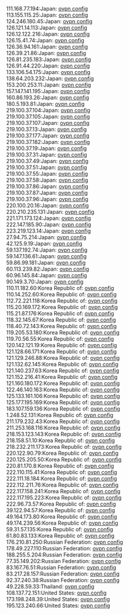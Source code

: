 111.168.77.194:Japan: [ovpn config](vpn/111_168_77_194.ovpn)  
113.155.115.25:Japan: [ovpn config](vpn/113_155_115_25.ovpn)  
124.246.180.45:Japan: [ovpn config](vpn/124_246_180_45.ovpn)  
126.121.14.113:Japan: [ovpn config](vpn/126_121_14_113.ovpn)  
126.12.122.216:Japan: [ovpn config](vpn/126_12_122_216.ovpn)  
126.15.41.74:Japan: [ovpn config](vpn/126_15_41_74.ovpn)  
126.36.94.161:Japan: [ovpn config](vpn/126_36_94_161.ovpn)  
126.39.21.86:Japan: [ovpn config](vpn/126_39_21_86.ovpn)  
126.81.235.183:Japan: [ovpn config](vpn/126_81_235_183.ovpn)  
126.91.44.220:Japan: [ovpn config](vpn/126_91_44_220.ovpn)  
133.106.54.175:Japan: [ovpn config](vpn/133_106_54_175.ovpn)  
138.64.203.232:Japan: [ovpn config](vpn/138_64_203_232.ovpn)  
153.200.253.11:Japan: [ovpn config](vpn/153_200_253_11.ovpn)  
157.147.141.195:Japan: [ovpn config](vpn/157_147_141_195.ovpn)  
160.86.193.26:Japan: [ovpn config](vpn/160_86_193_26.ovpn)  
180.5.193.81:Japan: [ovpn config](vpn/180_5_193_81.ovpn)  
219.100.37.104:Japan: [ovpn config](vpn/219_100_37_104.ovpn)  
219.100.37.105:Japan: [ovpn config](vpn/219_100_37_105.ovpn)  
219.100.37.107:Japan: [ovpn config](vpn/219_100_37_107.ovpn)  
219.100.37.13:Japan: [ovpn config](vpn/219_100_37_13.ovpn)  
219.100.37.177:Japan: [ovpn config](vpn/219_100_37_177.ovpn)  
219.100.37.182:Japan: [ovpn config](vpn/219_100_37_182.ovpn)  
219.100.37.19:Japan: [ovpn config](vpn/219_100_37_19.ovpn)  
219.100.37.31:Japan: [ovpn config](vpn/219_100_37_31.ovpn)  
219.100.37.49:Japan: [ovpn config](vpn/219_100_37_49.ovpn)  
219.100.37.51:Japan: [ovpn config](vpn/219_100_37_51.ovpn)  
219.100.37.55:Japan: [ovpn config](vpn/219_100_37_55.ovpn)  
219.100.37.58:Japan: [ovpn config](vpn/219_100_37_58.ovpn)  
219.100.37.86:Japan: [ovpn config](vpn/219_100_37_86.ovpn)  
219.100.37.87:Japan: [ovpn config](vpn/219_100_37_87.ovpn)  
219.100.37.96:Japan: [ovpn config](vpn/219_100_37_96.ovpn)  
220.100.20.16:Japan: [ovpn config](vpn/220_100_20_16.ovpn)  
220.210.235.131:Japan: [ovpn config](vpn/220_210_235_131.ovpn)  
221.171.173.124:Japan: [ovpn config](vpn/221_171_173_124.ovpn)  
222.147.185.90:Japan: [ovpn config](vpn/222_147_185_90.ovpn)  
223.219.123.14:Japan: [ovpn config](vpn/223_219_123_14.ovpn)  
27.94.75.214:Japan: [ovpn config](vpn/27_94_75_214.ovpn)  
42.125.9.19:Japan: [ovpn config](vpn/42_125_9_19.ovpn)  
59.137.192.74:Japan: [ovpn config](vpn/59_137_192_74.ovpn)  
59.147.136.61:Japan: [ovpn config](vpn/59_147_136_61.ovpn)  
59.86.99.181:Japan: [ovpn config](vpn/59_86_99_181.ovpn)  
60.113.239.82:Japan: [ovpn config](vpn/60_113_239_82.ovpn)  
60.96.145.84:Japan: [ovpn config](vpn/60_96_145_84.ovpn)  
90.149.3.70:Japan: [ovpn config](vpn/90_149_3_70.ovpn)  
110.11.182.60:Korea Republic of: [ovpn config](vpn/110_11_182_60.ovpn)  
110.14.252.60:Korea Republic of: [ovpn config](vpn/110_14_252_60.ovpn)  
112.72.221.118:Korea Republic of: [ovpn config](vpn/112_72_221_118.ovpn)  
115.20.169.172:Korea Republic of: [ovpn config](vpn/115_20_169_172.ovpn)  
115.21.87.176:Korea Republic of: [ovpn config](vpn/115_21_87_176.ovpn)  
118.32.145.67:Korea Republic of: [ovpn config](vpn/118_32_145_67.ovpn)  
118.40.72.143:Korea Republic of: [ovpn config](vpn/118_40_72_143.ovpn)  
119.205.53.180:Korea Republic of: [ovpn config](vpn/119_205_53_180.ovpn)  
119.70.56.55:Korea Republic of: [ovpn config](vpn/119_70_56_55.ovpn)  
120.142.121.19:Korea Republic of: [ovpn config](vpn/120_142_121_19.ovpn)  
121.128.66.171:Korea Republic of: [ovpn config](vpn/121_128_66_171.ovpn)  
121.129.246.88:Korea Republic of: [ovpn config](vpn/121_129_246_88.ovpn)  
121.132.62.145:Korea Republic of: [ovpn config](vpn/121_132_62_145.ovpn)  
121.140.237.63:Korea Republic of: [ovpn config](vpn/121_140_237_63.ovpn)  
121.152.216.41:Korea Republic of: [ovpn config](vpn/121_152_216_41.ovpn)  
121.160.180.172:Korea Republic of: [ovpn config](vpn/121_160_180_172.ovpn)  
122.46.140.163:Korea Republic of: [ovpn config](vpn/122_46_140_163.ovpn)  
125.133.161.106:Korea Republic of: [ovpn config](vpn/125_133_161_106.ovpn)  
125.177.195.169:Korea Republic of: [ovpn config](vpn/125_177_195_169.ovpn)  
183.107.159.136:Korea Republic of: [ovpn config](vpn/183_107_159_136.ovpn)  
1.248.52.131:Korea Republic of: [ovpn config](vpn/1_248_52_131.ovpn)  
211.179.232.43:Korea Republic of: [ovpn config](vpn/211_179_232_43.ovpn)  
211.253.168.116:Korea Republic of: [ovpn config](vpn/211_253_168_116.ovpn)  
218.153.123.143:Korea Republic of: [ovpn config](vpn/218_153_123_143.ovpn)  
218.158.51.10:Korea Republic of: [ovpn config](vpn/218_158_51_10.ovpn)  
218.232.211.173:Korea Republic of: [ovpn config](vpn/218_232_211_173.ovpn)  
220.122.90.79:Korea Republic of: [ovpn config](vpn/220_122_90_79.ovpn)  
220.125.205.50:Korea Republic of: [ovpn config](vpn/220_125_205_50.ovpn)  
220.81.170.8:Korea Republic of: [ovpn config](vpn/220_81_170_8.ovpn)  
222.110.115.41:Korea Republic of: [ovpn config](vpn/222_110_115_41.ovpn)  
222.111.18.184:Korea Republic of: [ovpn config](vpn/222_111_18_184.ovpn)  
222.112.211.76:Korea Republic of: [ovpn config](vpn/222_112_211_76.ovpn)  
222.117.158.241:Korea Republic of: [ovpn config](vpn/222_117_158_241.ovpn)  
222.117.195.223:Korea Republic of: [ovpn config](vpn/222_117_195_223.ovpn)  
222.96.73.57:Korea Republic of: [ovpn config](vpn/222_96_73_57.ovpn)  
39.122.94.57:Korea Republic of: [ovpn config](vpn/39_122_94_57.ovpn)  
49.164.173.80:Korea Republic of: [ovpn config](vpn/49_164_173_80.ovpn)  
49.174.239.56:Korea Republic of: [ovpn config](vpn/49_174_239_56.ovpn)  
59.31.57.135:Korea Republic of: [ovpn config](vpn/59_31_57_135.ovpn)  
61.80.83.133:Korea Republic of: [ovpn config](vpn/61_80_83_133.ovpn)  
176.210.81.250:Russian Federation: [ovpn config](vpn/176_210_81_250.ovpn)  
178.49.227.110:Russian Federation: [ovpn config](vpn/178_49_227_110.ovpn)  
188.255.5.204:Russian Federation: [ovpn config](vpn/188_255_5_204.ovpn)  
77.35.149.202:Russian Federation: [ovpn config](vpn/77_35_149_202.ovpn)  
83.167.76.51:Russian Federation: [ovpn config](vpn/83_167_76_51.ovpn)  
83.217.28.157:Russian Federation: [ovpn config](vpn/83_217_28_157.ovpn)  
92.37.240.38:Russian Federation: [ovpn config](vpn/92_37_240_38.ovpn)  
49.228.59.33:Thailand: [ovpn config](vpn/49_228_59_33.ovpn)  
108.137.72.151:United States: [ovpn config](vpn/108_137_72_151.ovpn)  
173.198.248.39:United States: [ovpn config](vpn/173_198_248_39.ovpn)  
195.123.240.66:United States: [ovpn config](vpn/195_123_240_66.ovpn)  
